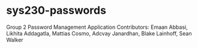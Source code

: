 # sys230-passwords
Group 2 Password Management Application
Contributors: Emaan Abbasi, Likhita Addagatla, Mattias Cosmo, Adcvay Janardhan, Blake Lainhoff, Sean Walker
